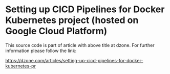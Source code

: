 # Setting up CICD Pipelines for Docker Kubernetes project (hosted on Google Cloud Platform)

This source code is part of article with above title at dzone. For further information please follow the link:

https://dzone.com/articles/setting-up-cicd-pipelines-for-docker-kubernetes-pr
   
